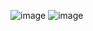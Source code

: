 ![image](https://github.com/user-attachments/assets/9d235d23-173a-4ccb-b6a3-736e02f0adc2)
![image](https://github.com/user-attachments/assets/ce3838f9-a9fd-4907-8217-9c67ab393c63)
